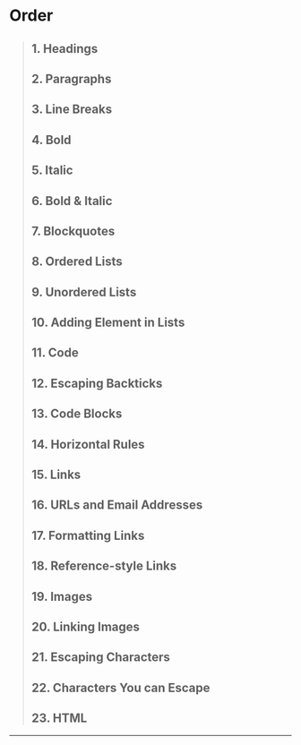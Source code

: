 # Order  
> ## 1. Headings 
> ## 2. Paragraphs
> ## 3. Line Breaks  
> ## 4. Bold  
> ## 5. Italic  
> ## 6. Bold & Italic  
> ## 7. Blockquotes  
> ## 8. Ordered Lists  
> ## 9. Unordered Lists  
> ## 10. Adding Element in Lists  
> ## 11. Code  
> ## 12. Escaping Backticks  
> ## 13. Code Blocks  
> ## 14. Horizontal Rules  
> ## 15. Links  
> ## 16. URLs and Email Addresses  
> ## 17. Formatting Links  
> ## 18. Reference-style Links  
> ## 19. Images  
> ## 20. Linking Images  
> ## 21. Escaping Characters  
> ## 22. Characters You can Escape  
> ## 23. HTML  
***
